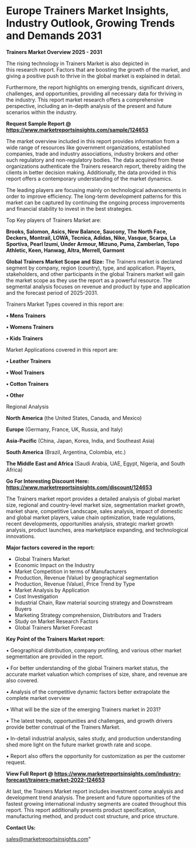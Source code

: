 # Europe Trainers Market Insights, Industry Outlook, Growing Trends and Demands 2031

<Strong> Trainers Market Overview 2025 - 2031</strong>

The rising technology in Trainers Market is also depicted in this research report. Factors that are boosting the growth of the market, and giving a positive push to thrive in the global market is explained in detail.

Furthermore, the report highlights on emerging trends, significant drivers, challenges, and opportunities, providing all necessary data for thriving in the industry. This report market research offers a comprehensive perspective, including an in-depth analysis of the present and future scenarios within the industry.

<strong>Request Sample Report @ <a href=https://www.marketreportsinsights.com/sample/124653>https://www.marketreportsinsights.com/sample/124653</a></strong>

The market overview included in this report provides information from a wide range of resources like government organizations, established companies, trade and industry associations, industry brokers and other such regulatory and non-regulatory bodies. The data acquired from these organizations authenticate the Trainers research report, thereby aiding the clients in better decision making. Additionally, the data provided in this report offers a contemporary understanding of the market dynamics.

The leading players are focusing mainly on technological advancements in order to improve efficiency. The long-term development patterns for this market can be captured by continuing the ongoing process improvements and financial stability to invest in the best strategies.

Top Key players of Trainers Market are:

<strong>Brooks, Salomon, Asics, New Balance, Saucony, The North Face, Deckers, Montrail, LOWA, Tecnica, Adidas, Nike, Vasque, Scarpa, La Sportiva, Pearl Izumi, Under Armour, Mizuno, Puma, Zamberlan, Topo Athletic, Keen, Hanwag, Altra, Merrell, Garmont</strong>

<strong><b>Global Trainers Market Scope and Size:</b></strong>
The Trainers market is declared segment by company, region (country), type, and application. Players, stakeholders, and other participants in the global Trainers market will gain the market scope as they use the report as a powerful resource. The segmental analysis focuses on revenue and product by type and application and the forecast period of 2025-2031.

Trainers Market Types covered in this report are:

<strong>• Mens Trainers

• Womens Trainers

• Kids Trainers</strong>

Market Applications covered in this report are:

<strong>• Leather Trainers

• Wool Trainers

• Cotton Trainers

• Other</strong> 

Regional Analysis

<strong>North America</strong> (the United States, Canada, and Mexico)

<strong>Europe</strong> (Germany, France, UK, Russia, and Italy)

<strong>Asia-Pacific</strong> (China, Japan, Korea, India, and Southeast Asia)

<strong>South America</strong> (Brazil, Argentina, Colombia, etc.)

<strong>The Middle East and Africa</strong> (Saudi Arabia, UAE, Egypt, Nigeria, and South Africa)

<strong>Go For Interesting Discount Here: <a href=https://www.marketreportsinsights.com/discount/124653>https://www.marketreportsinsights.com/discount/124653</a></strong>

The Trainers market report provides a detailed analysis of global market size, regional and country-level market size, segmentation market growth, market share, competitive Landscape, sales analysis, impact of domestic and global market players, value chain optimization, trade regulations, recent developments, opportunities analysis, strategic market growth analysis, product launches, area marketplace expanding, and technological innovations.

<strong><b>Major factors covered in the report:</b></strong>
<ul>
  <li>Global Trainers Market </li>
  <li>Economic Impact on the Industry</li>
  <li>Market Competition in terms of Manufacturers</li>
  <li>Production, Revenue (Value) by geographical segmentation</li>
  <li>Production, Revenue (Value), Price Trend by Type</li>
  <li>Market Analysis by Application</li>
  <li>Cost Investigation</li>
  <li>Industrial Chain, Raw material sourcing strategy and Downstream Buyers</li>
  <li>Marketing Strategy comprehension, Distributors and Traders</li>
  <li>Study on Market Research Factors</li>
  <li>Global Trainers Market Forecast</li>
</ul>

<strong><b>Key Point of the Trainers Market report:</b></strong>

• Geographical distribution, company profiling, and various other market segmentation are provided in the report.

• For better understanding of the global Trainers market status, the accurate market valuation which comprises of size, share, and revenue are also covered.

• Analysis of the competitive dynamic factors better extrapolate the complete market overview

• What will be the size of the emerging Trainers market in 2031?

• The latest trends, opportunities and challenges, and growth drivers provide better construal of the Trainers Market.

• In-detail industrial analysis, sales study, and production understanding shed more light on the future market growth rate and scope.

• Report also offers the opportunity for customization as per the customer request.

<strong><b>View Full Report @ <a href=https://www.marketreportsinsights.com/industry-forecast/trainers-market-2022-124653>https://www.marketreportsinsights.com/industry-forecast/trainers-market-2022-124653</a></b></strong>


At last, the Trainers Market report includes investment come analysis and development trend analysis. The present and future opportunities of the fastest growing international industry segments are coated throughout this report. This report additionally presents product specification, manufacturing method, and product cost structure, and price structure.

<strong>Contact Us:</strong>

sales@marketreportsinsights.com"
